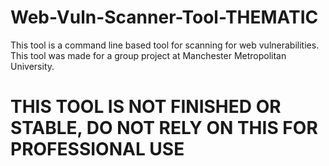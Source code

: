 # Web-Vuln-Scanner-Tool-THEMATIC
This tool is a command line based tool for scanning for web vulnerabilities. This tool was made for a group project at Manchester Metropolitan University. 

 # THIS TOOL IS NOT FINISHED OR STABLE, DO NOT RELY ON THIS FOR PROFESSIONAL USE
